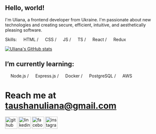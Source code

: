 ## Hello, world!

I'm Uliana, a frontend developer from Ukraine. I'm passionate about new technologies and creating secure, efficient, intuitive, and aesthetically pleasing software. 

Skills: <img src="https://cdn.jsdelivr.net/gh/devicons/devicon/icons/html5/html5-plain.svg" style="width:1em; height:1em" /> HTML / <img src="https://cdn.jsdelivr.net/gh/devicons/devicon/icons/css3/css3-plain.svg" style="width:1em; height:1em" /> CSS / <img src="https://cdn.jsdelivr.net/gh/devicons/devicon/icons/javascript/javascript-plain.svg" style="width:1em; height:1em" /> JS / <img src="https://cdn.jsdelivr.net/gh/devicons/devicon/icons/typescript/typescript-plain.svg" style="width:1em; height:1em" /> TS / <img src="https://cdn.jsdelivr.net/gh/devicons/devicon/icons/react/react-original.svg" style="width:1em; height:1em" /> React / <img src="https://cdn.jsdelivr.net/gh/devicons/devicon/icons/redux/redux-original.svg" style="width:1em; height:1em" /> Redux 

[![Uliana's GitHub stats](https://github-readme-stats.vercel.app/api?username=ulianataushan&show_icons=true&theme=transparent)](https://github.com/ulianataushan/github-readme-stats)

## I’m currently learning: 
<img src="https://cdn.jsdelivr.net/gh/devicons/devicon/icons/nodejs/nodejs-plain.svg" style="width:1em; height:1em" /> Node.js / <img src="https://cdn.jsdelivr.net/gh/devicons/devicon/icons/express/express-original-wordmark.svg" style="height:1em;"/> Express.js / <img src="https://cdn.jsdelivr.net/gh/devicons/devicon/icons/docker/docker-plain.svg" style="width:1em; height:1em" /> Docker / <img src="https://cdn.jsdelivr.net/gh/devicons/devicon/icons/postgresql/postgresql-plain.svg" style="width:1em; height:1em" /> PostgreSQL / <img src="https://cdn.jsdelivr.net/gh/devicons/devicon/icons/amazonwebservices/amazonwebservices-original.svg" style="width:1em; height:1em" /> AWS 

# Reach me at taushanuliana@gmail.com 

[<img src='https://cdn.jsdelivr.net/npm/simple-icons@3.0.1/icons/github.svg' alt='github' height='40'>](https://github.com/ulianataushan)  [<img src='https://cdn.jsdelivr.net/npm/simple-icons@3.0.1/icons/linkedin.svg' alt='linkedin' height='40'>](https://www.linkedin.com/in/ulianataushan/)  [<img src='https://cdn.jsdelivr.net/npm/simple-icons@3.0.1/icons/facebook.svg' alt='facebook' height='40'>](https://www.facebook.com/ulianataushan)  [<img src='https://cdn.jsdelivr.net/npm/simple-icons@3.0.1/icons/instagram.svg' alt='instagram' height='40'>](https://www.instagram.com/ulianataushan/)  
